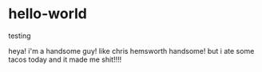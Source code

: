 # hello-world
testing


heya! 
i'm a handsome guy! like chris hemsworth handsome!
but i ate some tacos today and it made me shit!!!!
